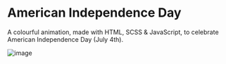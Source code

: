 # American Independence Day

A colourful animation, made with HTML, SCSS & JavaScript, to celebrate American Independence Day (July 4th).

![image](https://github.com/user-attachments/assets/5c904157-2c91-4bca-99ad-8bb238e8a4da)
